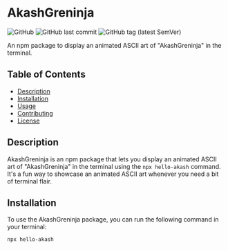 # AkashGreninja

![GitHub](https://img.shields.io/github/license/your-username/akashgreninja)
![GitHub last commit](https://img.shields.io/github/last-commit/your-username/akashgreninja)
![GitHub tag (latest SemVer)](https://img.shields.io/github/v/tag/your-username/akashgreninja)

An npm package to display an animated ASCII art of "AkashGreninja" in the terminal.

## Table of Contents

- [Description](#description)
- [Installation](#installation)
- [Usage](#usage)
- [Contributing](#contributing)
- [License](#license)

## Description

AkashGreninja is an npm package that lets you display an animated ASCII art of "AkashGreninja" in the terminal using the `npx hello-akash` command. It's a fun way to showcase an animated ASCII art whenever you need a bit of terminal flair.

## Installation

To use the AkashGreninja package, you can run the following command in your terminal:

```bash
npx hello-akash
